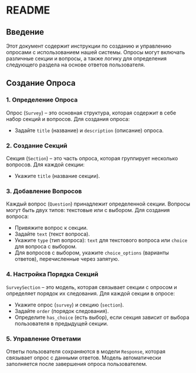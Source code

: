 # README

## Введение

Этот документ содержит инструкции по созданию и управлению опросами с использованием нашей системы. Опросы могут включать различные секции и вопросы, а также логику для определения следующего раздела на основе ответов пользователя.

## Создание Опроса

### 1. Определение Опроса

Опрос (`Survey`) – это основная структура, которая содержит в себе набор секций и вопросов. Для создания опроса:

- Задайте `title` (название) и `description` (описание) опроса.

### 2. Создание Секций

Секция (`Section`) – это часть опроса, которая группирует несколько вопросов. Для каждой секции:

- Укажите `title` (название секции).

### 3. Добавление Вопросов

Каждый вопрос (`Question`) принадлежит определенной секции. Вопросы могут быть двух типов: текстовые или с выбором. Для создания вопроса:

- Привяжите вопрос к секции.
- Задайте `text` (текст вопроса).
- Укажите `type` (тип вопроса): `text` для текстового вопроса или `choice` для вопроса с выбором.
- Для вопросов с выбором, укажите `choice_options` (варианты ответов), перечисленные через запятую.

### 4. Настройка Порядка Секций

`SurveySection` – это модель, которая связывает секции с опросом и определяет порядок их следования. Для каждой секции в опросе:

- Укажите опрос (`survey`) и секцию (`section`).
- Задайте `order` (порядок следования).
- Определите `has_choice` (есть выбор), если секция зависит от выбора пользователя в предыдущей секции.

### 5. Управление Ответами

Ответы пользователя сохраняются в модели `Response`, которая связывает опрос с данными ответов. Модель автоматически заполняется после завершения опроса пользователем.


